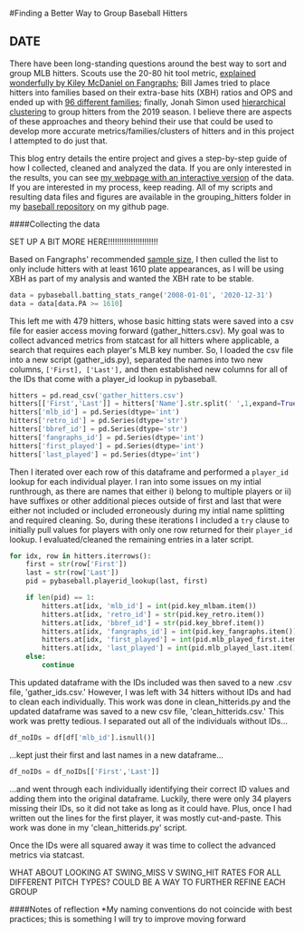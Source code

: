 #Finding a Better Way to Group Baseball Hitters
## DATE

There have been long-standing questions around the best way to sort and group MLB hitters. Scouts use the 20-80 hit tool metric, [explained wonderfully by Kiley McDaniel on Fangraphs](https://blogs.fangraphs.com/scouting-explained-the-20-80-scouting-scale/); Bill James tried to place hitters into families based on their extra-base hits (XBH) ratios and OPS and ended up with [96 different families](https://www.billjamesonline.com/article785/); finally, Jonah Simon used [hierarchical clustering](https://medium.com/analytics-vidhya/grouping-major-league-hitters-with-hierarchical-methods-e7dc35b7f665) to group hitters from the 2019 season. I believe there are aspects of these approaches and theory behind their use that could be used to develop more accurate metrics/families/clusters of hitters and in this project I attempted to do just that.

This blog entry details the entire project and gives a step-by-step guide of how I collected, cleaned and analyzed the data. If you are only interested in the results, you can see [my webpage with an interactive version]() of the data. If you are interested in my process, keep reading. All of my scripts and resulting data files and figures are available in the grouping_hitters folder in my [baseball repository](https://github.com/ericlumsden/baseball) on my github page.

####Collecting the data

SET UP A BIT MORE HERE!!!!!!!!!!!!!!!!!!!!!!

Based on Fangraphs' recommended [sample size](https://library.fangraphs.com/principles/sample-size/), I then culled the list to only include hitters with at least 1610 plate appearances, as I will be using XBH as part of my analysis and wanted the XBH rate to be stable. 
```python
data = pybaseball.batting_stats_range('2008-01-01', '2020-12-31')
data = data[data.PA >= 1610]
```
This left me with 479 hitters, whose basic hitting stats were saved into a csv file for easier access moving forward (gather_hitters.csv). My goal was to collect advanced metrics from statcast for all hitters where applicable, a search that requires each player's MLB key number. So, I loaded the csv file into a new script (gather_ids.py), separated the names into two new columns, `['First], ['Last'],` and then established new columns for all of the IDs that come with a player_id lookup in pybaseball. 
```python
hitters = pd.read_csv('gather_hitters.csv')
hitters[['First','Last']] = hitters['Name'].str.split(' ',1,expand=True)
hitters['mlb_id'] = pd.Series(dtype='int')
hitters['retro_id'] = pd.Series(dtype='str')
hitters['bbref_id'] = pd.Series(dtype='str')
hitters['fangraphs_id'] = pd.Series(dtype='int')
hitters['first_played'] = pd.Series(dtype='int')
hitters['last_played'] = pd.Series(dtype='int')
```
Then I iterated over each row of this dataframe and performed a `player_id` lookup for each individual player. I ran into some issues on my intial runthrough, as there are names that either i) belong to multiple players or ii) have suffixes or other additional pieces outside of first and last that were either not included or included erroneously during my intial name splitting and required cleaning. So, during these iterations I included a `try` clause to initially pull values for players with only one row returned for their `player_id` lookup. I evaluated/cleaned the remaining entries in a later script.
```python
for idx, row in hitters.iterrows():
    first = str(row['First'])
    last = str(row['Last'])
    pid = pybaseball.playerid_lookup(last, first)

    if len(pid) == 1:
        hitters.at[idx, 'mlb_id'] = int(pid.key_mlbam.item())
        hitters.at[idx, 'retro_id'] = str(pid.key_retro.item())
        hitters.at[idx, 'bbref_id'] = str(pid.key_bbref.item())
        hitters.at[idx, 'fangraphs_id'] = int(pid.key_fangraphs.item())
        hitters.at[idx, 'first_played'] = int(pid.mlb_played_first.item())
        hitters.at[idx, 'last_played'] = int(pid.mlb_played_last.item())
    else:
        continue
```
This updated dataframe with the IDs included was then saved to a new .csv file, 'gather_ids.csv.' However, I was left with 34 hitters without IDs and had to clean each individually. This work was done in clean_hitterids.py and the updated dataframe was saved to a new csv file, 'clean_hitterids.csv.' This work was pretty tedious. I separated out all of the individuals without IDs...
```python
df_noIDs = df[df['mlb_id'].isnull()]
```
...kept just their first and last names in a new dataframe...
```python
df_noIDs = df_noIDs[['First','Last']]
```
...and went through each individually identifying their correct ID values and adding them into the original dataframe. Luckily, there were only 34 players missing their IDs, so it did not take as long as it could have. Plus, once I had written out the lines for the first player, it was mostly cut-and-paste. This work was done in my 'clean_hitterids.py' script.

Once the IDs were all squared away it was time to collect the advanced metrics via statcast.

WHAT ABOUT LOOKING AT SWING_MISS V SWING_HIT RATES FOR ALL DIFFERENT PITCH TYPES? COULD BE A WAY TO FURTHER REFINE EACH GROUP

####Notes of reflection
*My naming conventions do not coincide with best practices; this is something I will try to improve moving forward
